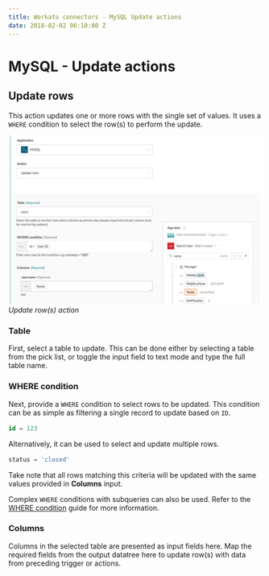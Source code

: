 ```yaml
---
title: Workato connectors - MySQL Update actions
date: 2018-02-02 06:10:00 Z
---
```


# MySQL - Update actions

## Update rows
This action updates one or more rows with the single set of values. It uses a `WHERE` condition to select the row(s) to perform the update.

![Update row(s) action](/assets/images/mysql/update-row-action.png)
*Update row(s) action*

### Table
First, select a table to update. This can be done either by selecting a table from the pick list, or toggle the input field to text mode and type the full table name.

### WHERE condition
Next, provide a `WHERE` condition to select rows to be updated. This condition can be as simple as filtering a single record to update based on `ID`.

```sql
id = 123
```

Alternatively, it can be used to select and update multiple rows.

```sql
status = 'closed'
```

Take note that all rows matching this criteria will be updated with the same values provided in **Columns** input.

Complex `WHERE` conditions with subqueries can also be used. Refer to the [WHERE condition](/connectors/mysql.md#where-condition) guide for more information.

### Columns
Columns in the selected table are presented as input fields here. Map the required fields from the output datatree here to update row(s) with data from preceding trigger or actions.
